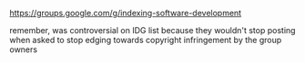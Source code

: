 https://groups.google.com/g/indexing-software-development

remember, was controversial on IDG list because they wouldn't stop posting when asked to stop edging towards copyright infringement by the group owners
